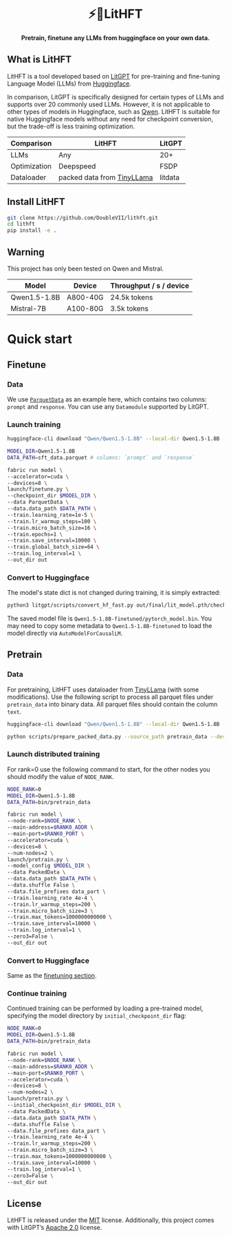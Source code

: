 <div align="center">


# ⚡️🤗LitHFT

**Pretrain, finetune any LLMs from huggingface on your own data.**

</div>

## What is LitHFT

LitHFT is a tool developed based on [LitGPT](https://github.com/Lightning-AI/litgpt) for pre-training and fine-tuning Language Model (LLMs) from [Huggingface](https://huggingface.co/).

In comparison, LitGPT is specifically designed for certain types of LLMs and supports over 20 commonly used LLMs. However, it is not applicable to other types of models in Huggingface, such as [Qwen](https://huggingface.co/Qwen). LitHFT is suitable for native Huggingface models without any need for checkpoint conversion, but the trade-off is less training optimization. 

|Comparison|LitHFT|LitGPT|
|----|----|----|
|LLMs|Any|20+|
|Optimization|Deepspeed|FSDP|
|Dataloader|packed data from [TinyLLama](https://github.com/jzhang38/TinyLlama)|litdata|


## Install LitHFT

```bash
git clone https://github.com/DoubleVII/lithft.git
cd lithft
pip install -e .
```

## Warning
This project has only been tested on Qwen and Mistral.

|Model|Device|Throughput / s / device|
|----|----|----|
|Qwen1.5-1.8B|A800-40G|24.5k tokens|
|Mistral-7B|A100-80G|3.5k tokens|


# Quick start

## Finetune

### Data
We use [`ParquetData`](./litgpt/data/parquet_sft_data.py) as an example here, which contains two columns: `prompt` and `response`. You can use any `Datamodule` supported by LitGPT.

### Launch training

```bash
huggingface-cli download "Qwen/Qwen1.5-1.8B" --local-dir Qwen1.5-1.8B --local-dir-use-symlinks False

MODEL_DIR=Qwen1.5-1.8B
DATA_PATH=sft_data.parquet # columns: `prompt` and `response`

fabric run model \
--accelerator=cuda \
--devices=8 \
launch/finetune.py \
--checkpoint_dir $MODEL_DIR \
--data ParquetData \
--data.data_path $DATA_PATH \
--train.learning_rate=1e-5 \
--train.lr_warmup_steps=100 \
--train.micro_batch_size=16 \
--train.epochs=1 \
--train.save_interval=10000 \
--train.global_batch_size=64 \
--train.log_interval=1 \
--out_dir out
```


### Convert to Huggingface
The model's state dict is not changed during training, it is simply extracted:
```bash
python3 litgpt/scripts/convert_hf_fast.py out/final/lit_model.pth/checkpoint/mp_rank_00_model_states.pt Qwen1.5-1.8B-finetuned
```
The saved model file is `Qwen1.5-1.8B-finetuned/pytorch_model.bin`.
You may need to copy some metadata to `Qwen1.5-1.8B-finetuned` to load the model directly via `AutoModelForCausalLM`.

## Pretrain

### Data
For pretraining, LitHFT uses dataloader from [TinyLLama](https://github.com/jzhang38/TinyLlama) (with some modifications). Use the following script to process all parquet files under `pretrain_data` into binary data. All parquet files should contain the column `text`.


```bash
huggingface-cli download "Qwen/Qwen1.5-1.8B" --local-dir Qwen1.5-1.8B --local-dir-use-symlinks False

python scripts/prepare_packed_data.py --source_path pretrain_data --destination_path bin/pretrain_data --tokenizer_path Qwen1.5-1.8B --prefix data_part
```

### Launch distributed training

For rank=0 use the following command to start, for the other nodes you should modify the value of `NODE_RANK`.

```bash
NODE_RANK=0
MODEL_DIR=Qwen1.5-1.8B
DATA_PATH=bin/pretrain_data

fabric run model \
--node-rank=$NODE_RANK \
--main-address=$RANK0_ADDR \
--main-port=$RANK0_PORT \
--accelerator=cuda \
--devices=8 \
--num-nodes=2 \
launch/pretrain.py \
--model_config $MODEL_DIR \
--data PackedData \
--data.data_path $DATA_PATH \
--data.shuffle False \
--data.file_prefixes data_part \
--train.learning_rate 4e-4 \
--train.lr_warmup_steps=200 \
--train.micro_batch_size=3 \
--train.max_tokens=1000000000000 \
--train.save_interval=10000 \
--train.log_interval=1 \
--zero3=False \
--out_dir out
```

### Convert to Huggingface

Same as the [finetuning section](#convert-to-huggingface).

### Continue training

Continued training can be performed by loading a pre-trained model, specifying the model directory by `initial_checkpoint_dir` flag:


```bash
NODE_RANK=0
MODEL_DIR=Qwen1.5-1.8B
DATA_PATH=bin/pretrain_data

fabric run model \
--node-rank=$NODE_RANK \
--main-address=$RANK0_ADDR \
--main-port=$RANK0_PORT \
--accelerator=cuda \
--devices=8 \
--num-nodes=2 \
launch/pretrain.py \
--initial_checkpoint_dir $MODEL_DIR \
--data PackedData \
--data.data_path $DATA_PATH \
--data.shuffle False \
--data.file_prefixes data_part \
--train.learning_rate 4e-4 \
--train.lr_warmup_steps=200 \
--train.micro_batch_size=3 \
--train.max_tokens=1000000000000 \
--train.save_interval=10000 \
--train.log_interval=1 \
--zero3=False \
--out_dir out
```



## License

LitHFT is released under the [MIT](https://github.com/DoubleVII/lithft/blob/main/LICENSE) license. Additionally, this project comes with LitGPT’s [Apache 2.0](https://github.com/Lightning-AI/litgpt/blob/main/LICENSE) license.